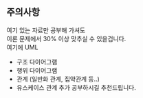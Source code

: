 ## 주의사항

여기 있는 자료만 공부해 가셔도 <br/>
이론 문제에서 30% 이상 맞추실 수 있을겁니다. <br/>
여기에 UML

- 구조 다이어그램
- 행위 다이어그램
- 관계 (일반화 관계, 집약관계 등..)
- 유스케이스 관계
  추가 공부하시길 추천드립니다.
